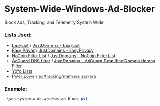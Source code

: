 # System-Wide-Windows-Ad-Blocker
Block Ads, Tracking, and Telemetry System Wide 

### Lists Used:
- [EasyList](https://easylist.to/easylist/easylist.txt) / [JustDomains - EasyList](https://justdomains.github.io/blocklists/lists/easylist-justdomains.txt)
- [Easy Privacy](https://easylist.to/easylist/easyprivacy.txt) [JustDomains - EasyPrivacy](https://justdomains.github.io/blocklists/lists/easyprivacy-justdomains.txt)
- [NoCoin Filter List](https://github.com/hoshsadiq/adblock-nocoin-list/) / [JustDomains - NoCoin Filter List](https://justdomains.github.io/blocklists/lists/nocoin-justdomains.txt)
- [AdGuard DNS filter](https://github.com/AdguardTeam/AdguardSDNSFilter) / [JustDomains - AdGuard Simplified Domain Names Filter](https://justdomains.github.io/blocklists/lists/adguarddns-justdomains.txt)
- [YoYo Lists](https://pgl.yoyo.org/adservers/serverlist.php)
- [Peter Lowe’s ad/tracking/malware servers](https://pgl.yoyo.org/adservers/policy.php)


### Example:
```powershell
.\sos-system-wide-windows-ad-block.ps1
```
